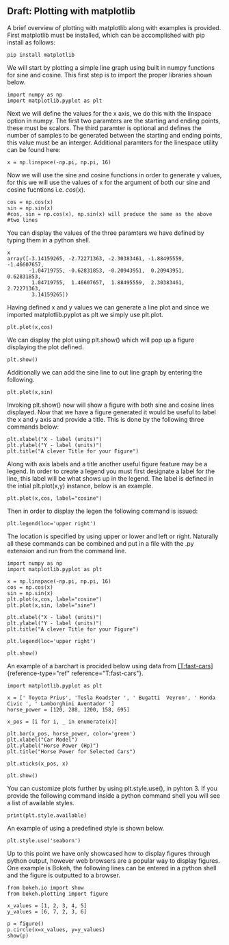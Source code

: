 Draft: Plotting with matplotlib
-------------------------------

A brief overview of plotting with matplotlib along with examples is
provided. First matplotlib must be installed, which can be accomplished
with pip install as follows:

``` {.bash}
pip install matplotlib
```

We will start by plotting a simple line graph using built in numpy
functions for sine and cosine. This first step is to import the proper
libraries shown below.

``` {.python}
import numpy as np
import matplotlib.pyplot as plt
```

Next we will define the values for the x axis, we do this with the
linspace option in numpy. The first two paramters are the starting and
ending points, these must be scalors. The third paramter is optional and
defines the number of samples to be generated between the starting and
ending points, this value must be an interger. Additional paramters for
the linespace utility can be found here:

``` {.python}
x = np.linspace(-np.pi, np.pi, 16)
```

Now we will use the sine and cosine functions in order to generate y
values, for this we will use the values of x for the argument of both
our sine and cosine fucntions i.e. $cos(x)$.

``` {.python}
cos = np.cos(x)
sin = np.sin(x)
#cos, sin = np.cos(x), np.sin(x) will produce the same as the above
#two lines
```

You can display the values of the three paramters we have defined by
typing them in a python shell.

``` {.python}
x
array([-3.14159265, -2.72271363, -2.30383461, -1.88495559, -1.46607657,
       -1.04719755, -0.62831853, -0.20943951,  0.20943951,  0.62831853,
        1.04719755,  1.46607657,  1.88495559,  2.30383461,  2.72271363,
        3.14159265])
```

Having defined x and y values we can generate a line plot and since we
imported matplotlib.pyplot as plt we simply use plt.plot.

``` {.python}
plt.plot(x,cos)
```

We can display the plot using plt.show() which will pop up a figure
displaying the plot defined.

``` {.python}
plt.show()
```

Additionally we can add the sine line to out line graph by entering the
following.

``` {.python}
plt.plot(x,sin)
```

Invoking plt.show() now will show a figure with both sine and cosine
lines displayed. Now that we have a figure generated it would be useful
to label the x and y axis and provide a title. This is done by the
following three commands below:

``` {.python}
plt.xlabel("X - label (units)")
plt.ylabel("Y - label (units)")
plt.title("A clever Title for your Figure")
```

Along with axis labels and a title another useful figure feature may be
a legend. In order to create a legend you must first designate a label
for the line, this label will be what shows up in the legend. The label
is defined in the intial plt.plot(x,y) instance, below is an example.

``` {.python}
plt.plot(x,cos, label="cosine")
```

Then in order to display the legen the following command is issued:

``` {.python}
plt.legend(loc='upper right')
```

The location is specified by using upper or lower and left or right.
Naturally all these commands can be combined and put in a file with the
.py extension and run from the command line.

``` {.python}
import numpy as np
import matplotlib.pyplot as plt

x = np.linspace(-np.pi, np.pi, 16)
cos = np.cos(x)
sin = np.sin(x)
plt.plot(x,cos, label="cosine")
plt.plot(x,sin, label="sine")

plt.xlabel("X - label (units)")
plt.ylabel("Y - label (units)")
plt.title("A clever Title for your Figure")

plt.legend(loc='upper right')

plt.show()
```

An example of a barchart is procided below using data from
 [\[T:fast-cars\]](#T:fast-cars){reference-type="ref"
reference="T:fast-cars"}.

``` {.python}
import matplotlib.pyplot as plt

x = [' Toyota Prius', 'Tesla Roadster ', ' Bugatti  Veyron', ' Honda Civic ', ' Lamborghini Aventador ']
horse_power = [120, 288, 1200, 158, 695]

x_pos = [i for i, _ in enumerate(x)]

plt.bar(x_pos, horse_power, color='green')
plt.xlabel("Car Model")
plt.ylabel("Horse Power (Hp)")
plt.title("Horse Power for Selected Cars")

plt.xticks(x_pos, x)

plt.show()
```

You can customize plots further by using plt.style.use(), in pyhton 3.
If you provide the following command inside a python command shell you
will see a list of available styles.

``` {.python}
print(plt.style.available)
```

An example of using a predefined style is shown below.

``` {.python}
plt.style.use('seaborn')
```

Up to this point we have only showcased how to display figures through
python output, however web browsers are a popular way to display
figures. One example is Bokeh, the following lines can be entered in a
python shell and the figure is outputted to a browser.

``` {.python}
from bokeh.io import show
from bokeh.plotting import figure

x_values = [1, 2, 3, 4, 5]
y_values = [6, 7, 2, 3, 6]

p = figure()
p.circle(x=x_values, y=y_values)
show(p)
```
